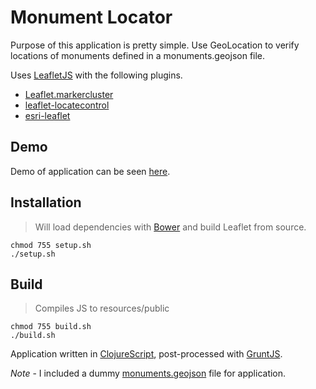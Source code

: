 # Monument Locator

Purpose of this application is pretty simple. Use GeoLocation to verify
locations of monuments defined in a monuments.geojson file.

Uses [LeafletJS](http://leafletjs.com/) with the following plugins.

* [Leaflet.markercluster](https://github.com/Leaflet/Leaflet.markercluster)
* [leaflet-locatecontrol](https://github.com/domoritz/leaflet-locatecontrol)
* [esri-leaflet](https://github.com/Esri/esri-leaflet)

## Demo
Demo of application can be seen [here](http://odoe.github.io/monitoringlocator/resources/public/).

## Installation
>Will load dependencies with [Bower](https://github.com/bower/bower) and build Leaflet from source.

    chmod 755 setup.sh
    ./setup.sh

## Build
>Compiles JS to resources/public

    chmod 755 build.sh
    ./build.sh

Application written in [ClojureScript](https://github.com/clojure/clojurescript), post-processed with [GruntJS](http://gruntjs.com/).

*Note* - I included a dummy [monuments.geojson](https://github.com/odoe/monitoringlocator/blob/gh-pages/resources/json/monuments.geojson) file for application.

